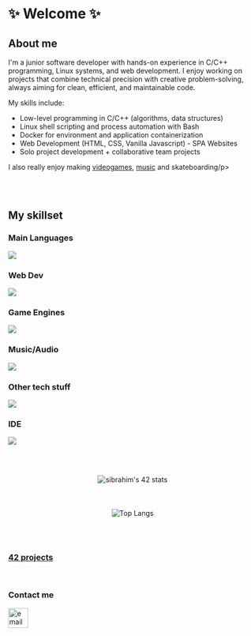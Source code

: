 <div align="center">
  <!--![vapor_passingby_mountains](https://github.com/sidev86/sidev86/assets/84662823/044c264e-26ae-40a7-8d6d-e6cafddd678d)-->
</div>
<h1>✨ Welcome ✨</h1>
<h2>About me</h2>
<p>I'm a junior software developer with hands-on experience in C/C++ programming, Linux systems, and web development. I enjoy working on projects that combine technical precision with creative problem-solving, always aiming for clean, efficient, and maintainable code.</p>

<p>My skills include:</p>

<ul>
  <li>Low-level programming in C/C++ (algorithms, data structures)</li>
  <li>Linux shell scripting and process automation with Bash</li>
  <li>Docker for environment and application containerization</li>
  <li>Web Development (HTML, CSS, Vanilla Javascript) - SPA Websites</li>
  <li>Solo project development + collaborative team projects</li>
</ul>

<p>I also really enjoy making <a href="https://someyear.itch.io/">videogames</a>, <a href="https://soundcloud.com/someyear">music</a> and skateboarding/p>



<br><br>
<h2>My skillset</h2>
<h3>Main Languages</h3>
<p align="left">
  <a href="https://skillicons.dev">
    <img src="https://skillicons.dev/icons?i=c,cpp,py" />
  </a>
</p>

<h3>Web Dev</h3>
<p align="left">
  <a href="https://skillicons.dev">
    <img src="https://skillicons.dev/icons?i=html,css,js,bootstrap" />
  </a>
</p>

<h3>Game Engines</h3>
<p align="left">
  <a href="https://skillicons.dev">
    <img src="https://skillicons.dev/icons?i=unity,gamemakerstudio,godot" />
  </a>
</p>

<h3>Music/Audio</h3>
<p align="left">
  <a href="https://skillicons.dev">
    <img src="https://skillicons.dev/icons?i=ableton" />
  </a>
</p>

<h3>Other tech stuff</h3>
<p align="left">
  <a href="https://skillicons.dev">
    <img src="https://skillicons.dev/icons?i=git,bash,linux,docker" />
  </a>
</p>

<h3>IDE</h3>
<p align="left">
  <a href="https://skillicons.dev">
    <img src="https://skillicons.dev/icons?i=vim,vscode" />
  </a>
</p>


<br><div align="center"><br>
<img src="https://badge.mediaplus.ma/starryblue/sibrahim?1337Badge=off&UM6P=off" alt="sibrahim's 42 stats" />
<br><br><br><br>
![Top Langs](https://github-readme-stats.vercel.app/api/top-langs/?username=sidev86&langs_count=8&theme=dracula)
</div>
<br><br>


<h3 align="left"><a href="https://github.com/sidev86/42projects">42 projects</a></h3>
<!--!<h3 align="left"><a href="https://sidev86.github.io/html-mywebsite">Website</a></h3> -->


<br>
<h3 align="left">Contact me</h3>
<p align="left">


<a href="mailto:samir.ibrahim@outlook.it">
  <img src="https://img.icons8.com/ios-filled/50/377cf6/new-post.png" alt="email icon" height="40" width="40"/>
</a>

